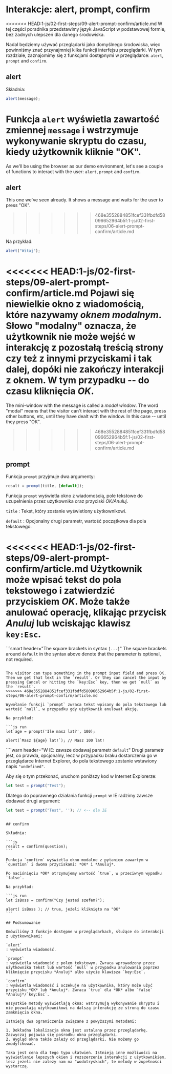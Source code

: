 # Interakcje: alert, prompt, confirm

<<<<<<< HEAD:1-js/02-first-steps/09-alert-prompt-confirm/article.md
W tej części poradnika przedstawimy język JavaScript w podstawowej formie, bez żadnych ulepszeń dla danego środowiska.

Nadal będziemy używać przeglądarki jako domyślnego środowiska, więc powinniśmy znać przynajmniej kilka funkcji interfejsu przeglądarki. W tym rozdziale, zaznajomimy się z funkcjami dostępnymi w przeglądarce: `alert`, `prompt` and `confirm`.

## alert

Składnia:

```js
alert(message);
```

Funkcja `alert` wyświetla zawartość zmiennej `message` i wstrzymuje wykonywanie skryptu do czasu, kiedy użytkownik kliknie "OK".
=======
As we'll be using the browser as our demo environment, let's see a couple of functions to interact with the user: `alert`, `prompt` and `confirm`.

## alert

This one we've seen already. It shows a message and waits for the user to press "OK".
>>>>>>> 468e3552884851fcef331fbdfd58096652964b5f:1-js/02-first-steps/06-alert-prompt-confirm/article.md

Na przykład:

```js run
alert("Witaj");
```

<<<<<<< HEAD:1-js/02-first-steps/09-alert-prompt-confirm/article.md
Pojawi się niewielkie okno z wiadomością, które nazywamy *oknem modalnym*. Słowo "modalny" oznacza, że użytkownik nie może wejść w interakcję z pozostałą treścią strony czy też z innymi przyciskami i tak dalej, dopóki nie zakończy interakcji z oknem. W tym przypadku -- do czasu kliknięcia *OK*.
=======
The mini-window with the message is called a *modal window*. The word "modal" means that the visitor can't interact with the rest of the page, press other buttons, etc, until they have dealt with the window. In this case -- until they press "OK".
>>>>>>> 468e3552884851fcef331fbdfd58096652964b5f:1-js/02-first-steps/06-alert-prompt-confirm/article.md

## prompt

Funkcja `prompt` przyjmuje dwa argumenty:

```js no-beautify
result = prompt(title, [default]);
```

Funkcja `prompt` wyświetla okno z wiadomością, pole tekstowe do uzupełnienia przez użytkownika oraz przyciski *OK/Anuluj*.

`title`
: Tekst, który zostanie wyświetlony użytkownikowi.

`default`
: Opcjonalny drugi parametr, wartość początkowa dla pola tekstowego.

<<<<<<< HEAD:1-js/02-first-steps/09-alert-prompt-confirm/article.md
Użytkownik może wpisać tekst do pola tekstowego i zatwierdzić przyciskiem *OK*. Może także anulować operację, klikając przycisk *Anuluj* lub wciskając klawisz `key:Esc`.
=======
```smart header="The square brackets in syntax `[...]`"
The square brackets around `default` in the syntax above denote that the parameter is optional, not required.
```

The visitor can type something in the prompt input field and press OK. Then we get that text in the `result`. Or they can cancel the input by pressing Cancel or hitting the `key:Esc` key, then we get `null` as the `result`.
>>>>>>> 468e3552884851fcef331fbdfd58096652964b5f:1-js/02-first-steps/06-alert-prompt-confirm/article.md

Wywołanie funkcji `prompt` zwraca tekst wpisany do pola tekstowego lub wartość `null`, w przypadku gdy użytkownik anulował akcję.

Na przykład:

```js run
let age = prompt('Ile masz lat?', 100);

alert(`Masz ${age} lat!`); // Masz 100 lat!
```

````warn header="W IE: zawsze dodawaj parametr `default`"
Drugi parametr jest, co prawda, opcjonalny, lecz w przypadku braku dostarczenia go w przeglądarce Internet Explorer, do pola tekstowego zostanie wstawiony napis `"undefined"`.

Aby się o tym przekonać, uruchom poniższy kod w Internet Explorerze:

```js run
let test = prompt("Test");
```

Dlatego do poprawnego działania funkcji `prompt` w IE radzimy zawsze dodawać drugi argument:

```js run
let test = prompt("Test", ''); // <-- dla IE
```
````

## confirm

Składnia:

```js
result = confirm(question);
```

Funkcja `confirm` wyświetla okno modalne z pytaniem zawartym w `question` i dwoma przyciskami: *OK* i *Anuluj*.

Po naciśnięciu *OK* otrzymujemy wartość `true`, w przeciwnym wypadku `false`.

Na przykład:

```js run
let isBoss = confirm("Czy jesteś szefem?");

alert( isBoss ); // true, jeżeli kliknięto na "OK"
```

## Podsumowanie

Omówiliśmy 3 funkcje dostępne w przeglądarkach, służące do interakcji z użytkownikami:

`alert`
: wyświetla wiadomość.

`prompt`
: wyświetla wiadomość z polem tekstowym. Zwraca wprowadzony przez użytkownika tekst lub wartość `null` w przypadku anulowania poprzez kliknięcie przycisku *Anuluj* albo użycie klawisza `key:Esc`.

`confirm`
: wyświetla wiadomość i oczekuje na użytkownika, który może użyć przycisku *OK* lub *Anuluj*. Zwraca `true` dla *OK* albo `false` *Anuluj*/`key:Esc`.

Wszystkie metody wyświetlają okna: wstrzymują wykonywanie skryptu i nie pozwalają użytkownikowi na dalszą interakcję ze stroną do czasu zamknięcia okna.

Istnieją dwa ograniczenia związane z powyższymi metodami:

1. Dokładna lokalizacja okna jest ustalana przez przeglądarkę. Zazwyczaj pojawia się pośrodku okna przeglądarki.
2. Wygląd okna także zależy od przeglądarki. Nie możemy go zmodyfikować.

Taka jest cena dla tego typu ułatwień. Istnieją inne możliwości na wyświetlanie lepszych okien i rozszerzenie interakcji z użytkownikiem, lecz jeżeli nie zależy nam na "wodotryskach", te metody w zupełności wystarczą.